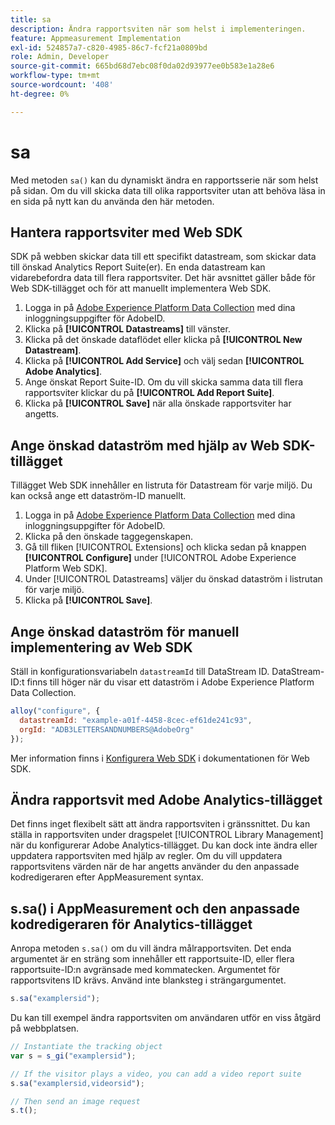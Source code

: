 ```yaml
---
title: sa
description: Ändra rapportsviten när som helst i implementeringen.
feature: Appmeasurement Implementation
exl-id: 524857a7-c820-4985-86c7-fcf21a0809bd
role: Admin, Developer
source-git-commit: 665bd68d7ebc08f0da02d93977ee0b583e1a28e6
workflow-type: tm+mt
source-wordcount: '408'
ht-degree: 0%

---
```


# sa

Med metoden `sa()` kan du dynamiskt ändra en rapportsserie när som helst på sidan. Om du vill skicka data till olika rapportsviter utan att behöva läsa in en sida på nytt kan du använda den här metoden.

## Hantera rapportsviter med Web SDK

SDK på webben skickar data till ett specifikt datastream, som skickar data till önskad Analytics Report Suite(er). En enda datastream kan vidarebefordra data till flera rapportsviter. Det här avsnittet gäller både för Web SDK-tillägget och för att manuellt implementera Web SDK.

1. Logga in på [Adobe Experience Platform Data Collection](https://experience.adobe.com/data-collection) med dina inloggningsuppgifter för AdobeID.
1. Klicka på **[!UICONTROL Datastreams]** till vänster.
1. Klicka på det önskade dataflödet eller klicka på **[!UICONTROL New Datastream]**.
1. Klicka på **[!UICONTROL Add Service]** och välj sedan **[!UICONTROL Adobe Analytics]**.
1. Ange önskat Report Suite-ID. Om du vill skicka samma data till flera rapportsviter klickar du på **[!UICONTROL Add Report Suite]**.
1. Klicka på **[!UICONTROL Save]** när alla önskade rapportsviter har angetts.

## Ange önskad dataström med hjälp av Web SDK-tillägget

Tillägget Web SDK innehåller en listruta för Datastream för varje miljö. Du kan också ange ett dataström-ID manuellt.

1. Logga in på [Adobe Experience Platform Data Collection](https://experience.adobe.com/data-collection) med dina inloggningsuppgifter för AdobeID.
1. Klicka på den önskade taggegenskapen.
1. Gå till fliken [!UICONTROL Extensions] och klicka sedan på knappen **[!UICONTROL Configure]** under [!UICONTROL Adobe Experience Platform Web SDK].
1. Under [!UICONTROL Datastreams] väljer du önskad dataström i listrutan för varje miljö.
1. Klicka på **[!UICONTROL Save]**.

## Ange önskad dataström för manuell implementering av Web SDK

Ställ in konfigurationsvariabeln `datastreamId` till DataStream ID. DataStream-ID:t finns till höger när du visar ett dataström i Adobe Experience Platform Data Collection.

```js
alloy("configure", {
  datastreamId: "example-a01f-4458-8cec-ef61de241c93",
  orgId: "ADB3LETTERSANDNUMBERS@AdobeOrg"
});
```

Mer information finns i [Konfigurera Web SDK](https://experienceleague.adobe.com/docs/experience-platform/edge/fundamentals/configuring-the-sdk.html?lang=sv-SE) i dokumentationen för Web SDK.

## Ändra rapportsvit med Adobe Analytics-tillägget

Det finns inget flexibelt sätt att ändra rapportsviten i gränssnittet. Du kan ställa in rapportsviten under dragspelet [!UICONTROL Library Management] när du konfigurerar Adobe Analytics-tillägget. Du kan dock inte ändra eller uppdatera rapportsviten med hjälp av regler. Om du vill uppdatera rapportsvitens värden när de har angetts använder du den anpassade kodredigeraren efter AppMeasurement syntax.

## s.sa() i AppMeasurement och den anpassade kodredigeraren för Analytics-tillägget

Anropa metoden `s.sa()` om du vill ändra målrapportsviten. Det enda argumentet är en sträng som innehåller ett rapportsuite-ID, eller flera rapportsuite-ID:n avgränsade med kommatecken. Argumentet för rapportsvitens ID krävs. Använd inte blanksteg i strängargumentet.

```js
s.sa("examplersid");
```

Du kan till exempel ändra rapportsviten om användaren utför en viss åtgärd på webbplatsen.

```js
// Instantiate the tracking object
var s = s_gi("examplersid");

// If the visitor plays a video, you can add a video report suite
s.sa("examplersid,videorsid");

// Then send an image request
s.t();
```
